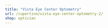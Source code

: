 ```yaml
---
title: "Vista Eye Center Optometry"
url: /cupertino/vista-eye-center-optometry-2/
shop: optician
---
```

